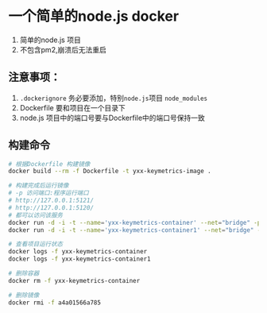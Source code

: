 # 一个简单的node.js docker

1. 简单的node.js 项目
2. 不包含pm2,崩溃后无法重启

## 注意事项：
1. `.dockerignore` 务必要添加，特别`node.js`项目 `node_modules`
2. Dockerfile 要和项目在一个目录下
3. node.js 项目中的端口号要与Dockerfile中的端口号保持一致

## 构建命令

```sh
# 根据Dockerfile 构建镜像
docker build --rm -f Dockerfile -t yxx-keymetrics-image .

# 构建完成后运行镜像
# -p 访问端口:程序运行端口
# http://127.0.0.1:5121/ 
# http://127.0.0.1:5120/
# 都可以访问该服务
docker run -d -i -t --name='yxx-keymetrics-container' --net="bridge" -p 5120:5120  yxx-keymetrics-image
docker run -d -i -t --name='yxx-keymetrics-container1' --net="bridge" -p 5121:5120  yxx-keymetrics-image

# 查看项目运行状态
docker logs -f yxx-keymetrics-container
docker logs -f yxx-keymetrics-container1

# 删除容器
docker rm -f yxx-keymetrics-container

# 删除镜像
docker rmi -f a4a01566a785
```